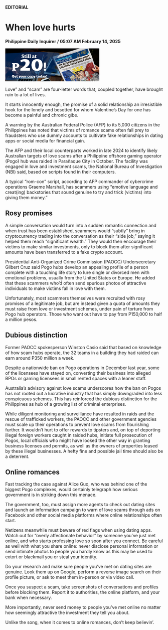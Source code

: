 **EDITORIAL**

# When love hurts

****Philippine Daily Inquirer / 05:07 AM February 14, 2025****

![Image](https://raw.githubusercontent.com/github-jl14/scrapy_api/refs/heads/main/images/editorial02142025.png)

Love” and “scam” are four-letter words that, coupled together, have brought ruin to a lot of lives.

It starts innocently enough, the promise of a solid relationship an irresistible hook for the lonely and besotted for whom Valentine’s Day for one has become a painful and chronic gibe.

A warning by the Australian Federal Police (AFP) to its 5,000 citizens in the Philippines has noted that victims of romance scams often fall prey to fraudsters who use dummy accounts to cultivate fake relationships in dating apps or social media for financial gain.

The AFP and their local counterparts worked in late 2024 to identify likely Australian targets of love scams after a Philippine offshore gaming operator (Pogo) hub was raided in Parañaque City in October. The facility was engaged in love and investment scams, the National Bureau of Investigation (NBI) said, based on scripts found in their computers.

A typical “rom-con” script, according to AFP commander of cybercrime operations Graeme Marshall, has scammers using “emotive language and creat(ing) backstories that sound genuine to try and trick (victims) into giving them money.”

## Rosy promises

A simple conversation would turn into a sudden romantic connection and when trust has been established, scammers would “subtly” bring in cryptocurrency trading into the conversation as their “side job,” saying it helped them reach “significant wealth.” They would then encourage their victims to make similar investments, only to block them after significant amounts have been transferred to a fake crypto account.

Presidential Anti-Organized Crime Commission (PAOCC) Undersecretary Gilbert Cruz said Pogo hubs develop an appealing profile of a person complete with a touching life story to lure single or divorced men with emotional problems, usually from the United States or Europe. He added that these scammers who’d often send spurious photos of attractive individuals to make victims fall in love with them.

Unfortunately, most scammers themselves were recruited with rosy promises of a legitimate job, but are instead given a quota of amounts they must raise from love or investment schemes, under pain of torture from Pogo hub operators. Those who want out have to pay from P150,000 to half a million pesos.

## Dubious distinction

Former PAOCC spokesperson Winston Casio said that based on knowledge of how scam hubs operate, the 32 teams in a building they had raided can earn around P350 million a week.

Despite a nationwide ban on Pogo operations in December last year, some of the licensees have stayed on, converting their business into alleged BPOs or gaming licensees in small rented spaces with a leaner staff.

Australia’s advisory against love scams underscores how the ban on Pogos has not rooted out a lucrative industry that has simply downgraded into less conspicuous schemes. This has reinforced the dubious distinction for the Philippines as hub of a growing list of criminal enterprises.

While diligent monitoring and surveillance have resulted in raids and the rescue of trafficked workers, the PAOCC and other government agencies must scale up their operations to prevent love scams from flourishing further. It wouldn’t hurt to offer rewards to tipsters and, on top of deporting illegal foreign workers caught in raided hubs, initiate full prosecution of Pogos, local officials who might have looked the other way in granting business licenses and permits, as well as the owners of properties leased by these illegal businesses. A hefty fine and possible jail time should also be a deterrent.

## Online romances

Fast tracking the case against Alice Guo, who was behind one of the biggest Pogo complexes, would certainly telegraph how serious government is in striking down this menace.

The government, too, must assign more agents to check out dating sites and launch an information campaign to warn of love scams through ads on Facebook and other social media platforms where online relationships often start.

Netizens meanwhile must beware of red flags when using dating apps. Watch out for “overly affectionate behavior” by someone you’ve just met online, and who starts professing love so soon after you connect. Be careful as well with what you share online: never disclose personal information or send intimate photos to people you hardly know as this may be used to extort or blackmail you or steal your identity.

Do your research and make sure people you’ve met on dating sites are genuine. Look them up on Google, perform a reverse image search on their profile picture, or ask to meet them in-person or via video call.

Once you suspect a scam, take screenshots of conversations and profiles before blocking them. Report it to authorities, the online platform, and your bank when necessary.

More importantly, never send money to people you’ve met online no matter how seemingly attractive the investment they tell you about.

Unlike the song, when it comes to online romances, don’t keep believin’.